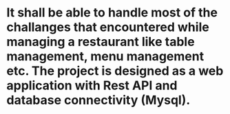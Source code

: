# It shall be able to handle most of the challanges that encountered while managing a restaurant like table management, menu management etc. The project is designed as a web application with Rest API and database connectivity (Mysql).
